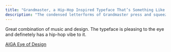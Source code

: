 ```yaml
---
title: "Grandmaster, a Hip-Hop Inspired Typeface That’s Something Like a Phenomenon"
description: "The condensed letterforms of Grandmaster press and squeeze a maximal amount of letters into a very reduced space."
---
```

Great combination of music and design. The typeface is pleasing to the eye and definetely has a hip-hop vibe to it.

[AIGA Eye of Design](https://eyeondesign.aiga.org/grandmaster-a-hip-hop-inspired-typeface-thats-something-like-a-phenomenon/)
